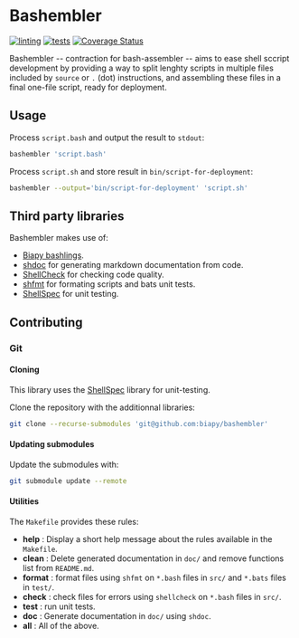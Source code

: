 # Bashembler

[![linting](https://github.com/biapy/bashembler/actions/workflows/super-linter.yaml/badge.svg)](https://github.com/biapy/bashembler/actions/workflows/super-linter.yaml)
[![tests](https://github.com/biapy/bashembler/actions/workflows/ci.yaml/badge.svg)](https://github.com/biapy/bashembler/actions/workflows/ci.yaml)
[![Coverage Status](https://coveralls.io/repos/github/biapy/bashembler/badge.svg?branch=main)](https://coveralls.io/github/biapy/bashembler?branch=main)

Bashembler -- contraction for bash-assembler -- aims to ease shell sccript
development by providing a way to split lenghty scripts in multiple files
included by `source` or `.` (dot) instructions, and assembling these files
in a final one-file script, ready for deployment.

## Usage

Process `script.bash` and output the result to `stdout`:

```bash
bashembler 'script.bash'
```

Process `script.sh` and store result in `bin/script-for-deployment`:

```bash
bashembler --output='bin/script-for-deployment' 'script.sh'
```

## Third party libraries

Bashembler makes use of:

- [Biapy bashlings](https://github.com/biapy/biapy-bashlings).
- [shdoc](https://github.com/reconquest/shdoc) for generating markdown
  documentation from code.
- [ShellCheck][shellcheck] for checking code quality.
- [shfmt][shfmt] for formating scripts and bats unit tests.
- [ShellSpec][shellspec] for unit testing.

## Contributing

### Git

#### Cloning

This library uses the [ShellSpec][shellspec] library for unit-testing.

Clone the repository with the additionnal libraries:

```bash
git clone --recurse-submodules 'git@github.com:biapy/bashembler'
```

#### Updating submodules

Update the submodules with:

```bash
git submodule update --remote
```

[shellspec]: https://shellspec.info/
[shellcheck]: https://github.com/koalaman/shellcheck
[shfmt]: https://github.com/mvdan/sh

#### Utilities

The `Makefile` provides these rules:

- **help** : Display a short help message about the rules available in the
  `Makefile`.
- **clean** : Delete generated documentation in `doc/` and remove functions
  list from `README.md`.
- **format** : format files using `shfmt` on `*.bash` files in `src/` and
  `*.bats` files in `test/`.
- **check** : check files for errors using `shellcheck` on `*.bash` files
  in `src/`.
- **test** : run unit tests.
- **doc** : Generate documentation in `doc/` using `shdoc`.
- **all** : All of the above.
